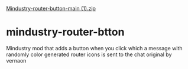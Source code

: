 [Mindustry-router-button-main (1).zip](https://github.com/Xaocsoul/Mindustry-router-button/files/11300161/Mindustry-router-button-main.1.zip)
# mindustry-router-btton
Mindustry mod that adds a button when you click which a message with randomly color generated router icons is sent to the chat
original by vernaon
